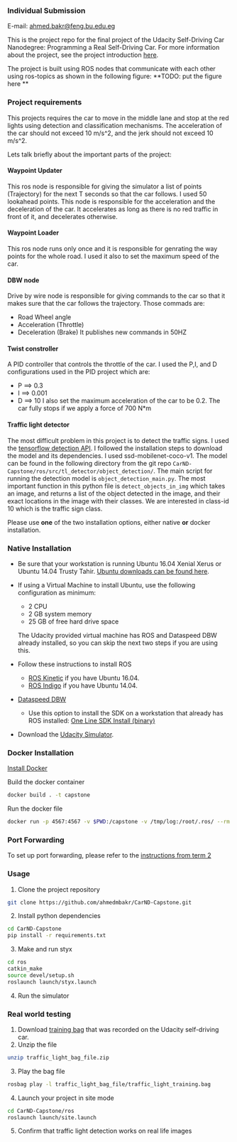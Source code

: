 ### Individual Submission
E-mail: ahmed.bakr@feng.bu.edu.eg

This is the project repo for the final project of the Udacity Self-Driving Car Nanodegree: Programming a Real Self-Driving Car. For more information about the project, see the project introduction [here](https://classroom.udacity.com/nanodegrees/nd013/parts/6047fe34-d93c-4f50-8336-b70ef10cb4b2/modules/e1a23b06-329a-4684-a717-ad476f0d8dff/lessons/462c933d-9f24-42d3-8bdc-a08a5fc866e4/concepts/5ab4b122-83e6-436d-850f-9f4d26627fd9).

The project is built using ROS nodes that communicate with each other using ros-topics as shown in the following figure:
**TODO: put the figure here **

### Project requirements
This projects requires the car to move in the middle lane and stop at the red lights using detection and classification mechanisms.
The acceleration of the car should not exceed 10 m/s^2, and the jerk should not exceed 10 m/s^2.

Lets talk briefly about the important parts of the project:

#### Waypoint Updater
This ros node is responsible for giving the simulator a list of points (Trajectory) for the next T seconds so that the car follows.
I used 50 lookahead points.
This node is responsible for the acceleration and the deceleration of the car.
It accelerates as long as there is no red traffic in front of it, and decelerates otherwise.

#### Waypoint Loader
This ros node runs only once and it is responsible for genrating the way points for the whole road.
I used it also to set the maximum speed of the car.

#### DBW node
Drive by wire node is responsible for giving commands to the car so that it makes sure that the car follows the trajectory.
Those commads are:
 - Road Wheel angle
 - Acceleration (Throttle)
 - Deceleration (Brake)
 It publishes new commands in 50HZ
 
#### Twist constroller
A PID controller that controls the throttle of the car. I used the P,I, and D configurations used in the PID project which are:
- P ==> 0.3
- I ==> 0.001
- D ==> 10
I also set the maximum acceleration of the car to be 0.2.
The car fully stops if we apply a force of 700 N*m

#### Traffic light detector
The most difficult problem in this project is to detect the traffic signs.
I used the [tensorflow detection API](https://github.com/ahmedmbakr/CarND-Capstone/tree/master/ros/src/tl_detector/object_detection). I followed the installation steps to download the model and its dependencies.
I used ssd-mobilenet-coco-v1.
The model can be found in the following directory from the git repo `CarND-Capstone/ros/src/tl_detector/object_detection/`.
The main script for running the detection model is `object_detection_main.py`.
The most important function in this python file is `detect_objects_in_img` which takes an image, and returns a list of the object detected in the image, and their exact locations in the image with their classes.
We are interested in class-id 10 which is the traffic sign class.


Please use **one** of the two installation options, either native **or** docker installation.

### Native Installation

* Be sure that your workstation is running Ubuntu 16.04 Xenial Xerus or Ubuntu 14.04 Trusty Tahir. [Ubuntu downloads can be found here](https://www.ubuntu.com/download/desktop).
* If using a Virtual Machine to install Ubuntu, use the following configuration as minimum:
  * 2 CPU
  * 2 GB system memory
  * 25 GB of free hard drive space

  The Udacity provided virtual machine has ROS and Dataspeed DBW already installed, so you can skip the next two steps if you are using this.

* Follow these instructions to install ROS
  * [ROS Kinetic](http://wiki.ros.org/kinetic/Installation/Ubuntu) if you have Ubuntu 16.04.
  * [ROS Indigo](http://wiki.ros.org/indigo/Installation/Ubuntu) if you have Ubuntu 14.04.
* [Dataspeed DBW](https://bitbucket.org/DataspeedInc/dbw_mkz_ros)
  * Use this option to install the SDK on a workstation that already has ROS installed: [One Line SDK Install (binary)](https://bitbucket.org/DataspeedInc/dbw_mkz_ros/src/81e63fcc335d7b64139d7482017d6a97b405e250/ROS_SETUP.md?fileviewer=file-view-default)
* Download the [Udacity Simulator](https://github.com/udacity/CarND-Capstone/releases).

### Docker Installation
[Install Docker](https://docs.docker.com/engine/installation/)

Build the docker container
```bash
docker build . -t capstone
```

Run the docker file
```bash
docker run -p 4567:4567 -v $PWD:/capstone -v /tmp/log:/root/.ros/ --rm -it capstone
```

### Port Forwarding
To set up port forwarding, please refer to the [instructions from term 2](https://classroom.udacity.com/nanodegrees/nd013/parts/40f38239-66b6-46ec-ae68-03afd8a601c8/modules/0949fca6-b379-42af-a919-ee50aa304e6a/lessons/f758c44c-5e40-4e01-93b5-1a82aa4e044f/concepts/16cf4a78-4fc7-49e1-8621-3450ca938b77)

### Usage

1. Clone the project repository
```bash
git clone https://github.com/ahmedmbakr/CarND-Capstone.git
```

2. Install python dependencies
```bash
cd CarND-Capstone
pip install -r requirements.txt
```
3. Make and run styx
```bash
cd ros
catkin_make
source devel/setup.sh
roslaunch launch/styx.launch
```
4. Run the simulator

### Real world testing
1. Download [training bag](https://s3-us-west-1.amazonaws.com/udacity-selfdrivingcar/traffic_light_bag_file.zip) that was recorded on the Udacity self-driving car.
2. Unzip the file
```bash
unzip traffic_light_bag_file.zip
```
3. Play the bag file
```bash
rosbag play -l traffic_light_bag_file/traffic_light_training.bag
```
4. Launch your project in site mode
```bash
cd CarND-Capstone/ros
roslaunch launch/site.launch
```
5. Confirm that traffic light detection works on real life images
